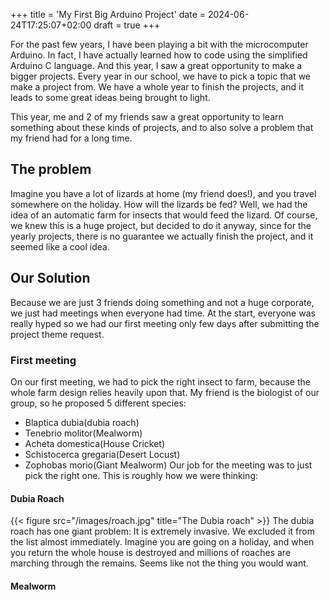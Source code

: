 +++
title = 'My First Big Arduino Project'
date = 2024-06-24T17:25:07+02:00
draft = true
+++

For the past few years, I have been playing a bit with the microcomputer Arduino.
In fact, I have actually learned how to code using the simplified Arduino C language.
And this year, I saw a great opportunity to make a bigger projects. Every year in 
our school, we have to pick a topic that we make a project from. We have a whole year
to finish the projects, and it leads to some great ideas being brought to light. 

This year, me and 2 of my friends saw a great opportunity to learn something about
these kinds of projects, and to also solve a problem that my friend had for a long time.
## The problem
Imagine you have a lot of lizards at home (my friend does!), and you travel somewhere on the holiday. 
How will the lizards be fed? Well, we had the idea of an automatic farm for insects that would feed the lizard.
Of course, we knew this is a huge project, but decided to do it anyway, since for the yearly projects, there is 
no guarantee we actually finish the project, and it seemed like a cool idea.

## Our Solution

Because we are just 3 friends doing something and not a huge corporate, we just had meetings when everyone had time. 
At the start, everyone was really hyped so we had our first meeting only few days after submitting the project theme request.

### First meeting

On our first meeting, we had to pick the right insect to farm, because the whole farm design relies heavily upon that. 
My friend is the biologist of our group, so he proposed 5 different species:
- Blaptica dubia(dubia roach)
- Tenebrio molitor(Mealworm)
- Acheta domestica(House Cricket)
- Schistocerca gregaria(Desert Locust)
- Zophobas morio(Giant Mealworm)
Our job for the meeting was to just pick the right one. This is roughly how we were thinking:
#### Dubia Roach
{{< figure src="/images/roach.jpg" title="The Dubia roach" >}}
The dubia roach has one giant problem: It is extremely invasive. We excluded it from the list almost immediately. Imagine
you are going on a holiday, and when you return the whole house is destroyed and millions of roaches are marching through the remains.
Seems like not the thing you would want.
#### Mealworm
